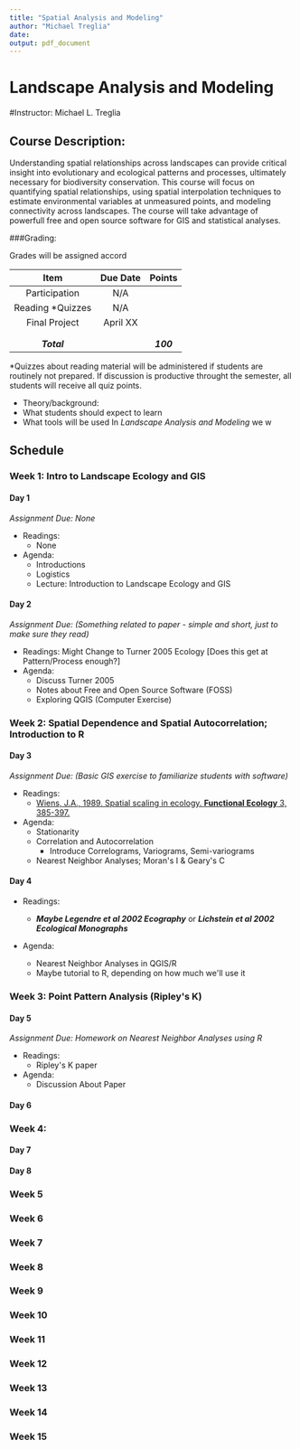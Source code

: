 ```yaml
---
title: "Spatial Analysis and Modeling"
author: "Michael Treglia"
date: 
output: pdf_document
---
```



# Landscape Analysis and Modeling

#Instructor: Michael L. Treglia

## Course Description:
Understanding spatial relationships across landscapes can provide critical insight into evolutionary and ecological patterns and processes, ultimately necessary for biodiversity conservation. This course will focus on quantifying spatial relationships, using spatial interpolation techniques to estimate environmental variables at unmeasured points, and modeling connectivity across landscapes.  The course will take advantage of powerfull free and open source software for GIS and statistical analyses.


###Grading: 

Grades will be assigned accord

|	 Item 		|Due Date	|Points		|
|:-------:		|:-------------:|:-------------:|
|Participation		|N/A		|		|
|Reading *Quizzes	|N/A		|		|
|Final Project		|April XX	|		|
|			|		|		|
|			|		|		|
|***Total***		|		|***100***	|
*Quizzes about reading material will be administered if students are routinely not prepared.  If discussion is productive throught the semester, all students will receive all quiz points.


* Theory/background: 
* What students should expect to learn
* What tools will be used
In *Landscape Analysis and Modeling* we w


## Schedule

### Week 1: Intro to Landscape Ecology and GIS

#### Day 1
*Assignment Due: None*

* Readings:
	* None
* Agenda: 
	* Introductions
	* Logistics
	* Lecture: Introduction to Landscape Ecology and GIS

#### Day 2
*Assignment Due: (Something related to paper - simple and short, just to make sure they read)*

* Readings: Might Change to Turner 2005 Ecology [Does this get at Pattern/Process enough?]
* Agenda: 
	* Discuss Turner 2005 
	* Notes about Free and Open Source Software (FOSS)
	* Exploring QGIS (Computer Exercise)



### Week 2: Spatial Dependence and Spatial Autocorrelation; Introduction to R

#### Day 3
*Assignment Due: (Basic GIS exercise to familiarize students with software)*

* Readings: 
	* [Wiens, J.A., 1989. Spatial scaling in ecology. **Functional Ecology** 3, 385-397.](http://www.jstor.org/stable/2389612)
* Agenda:
	* Stationarity
	* Correlation and Autocorrelation
		* Introduce Correlograms, Variograms, Semi-variograms
	* Nearest Neighbor Analyses; Moran's I & Geary's C

#### Day 4

* Readings:
	* ***Maybe Legendre et al 2002 Ecography*** or ***Lichstein et al 2002 Ecological Monographs***
* Agenda:

	* Nearest Neighbor Analyses in QGIS/R
	* Maybe tutorial to R, depending on how much we'll use it



### Week 3: Point Pattern Analysis (Ripley's K)


#### Day 5
*Assignment Due: Homework on Nearest Neighbor Analyses using R*

* Readings:
	* Ripley's K paper
* Agenda:
	* Discussion About Paper
	

#### Day 6


### Week 4: 

#### Day 7

#### Day 8


### Week 5


### Week 6


### Week 7


### Week 8


### Week 9


### Week 10


### Week 11


### Week 12


### Week 13


### Week 14


### Week 15





